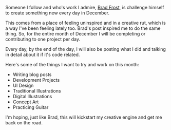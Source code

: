 Someone I follow and who's work I admire, [Brad Frost](https://bradfrost.com), is challenge himself to create something new every day in December.

This comes from a place of feeling uninspired and in a creative rut, which is a way I've been feeling lately too. Brad's post inspired me to do the same thing. So, for the entire month of December I will be completing or contributing to one project per day. 

Every day, by the end of the day, I will also be posting what I did and talking in detail about it if it's code related.

Here's some of the things I want to try and work on this month:

- Writing blog posts
- Development Projects
- UI Design
- Traditional Illustrations
- Digital Illustrations
- Concept Art
- Practicing Guitar

I'm hoping, just like Brad, this will kickstart my creative engine and get me back on the road.